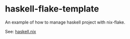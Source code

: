 # haskell-flake-template

An example of how to manage haskell project with nix-flake.

See: [haskell.nix](https://input-output-hk.github.io/haskell.nix/index.html)
